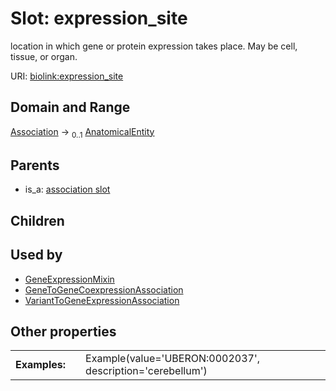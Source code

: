 
# Slot: expression_site


location in which gene or protein expression takes place. May be cell, tissue, or organ.

URI: [biolink:expression_site](https://w3id.org/biolink/vocab/expression_site)


## Domain and Range

[Association](Association.md) &#8594;  <sub>0..1</sub> [AnatomicalEntity](AnatomicalEntity.md)

## Parents

 *  is_a: [association slot](association_slot.md)

## Children


## Used by

 * [GeneExpressionMixin](GeneExpressionMixin.md)
 * [GeneToGeneCoexpressionAssociation](GeneToGeneCoexpressionAssociation.md)
 * [VariantToGeneExpressionAssociation](VariantToGeneExpressionAssociation.md)

## Other properties

|  |  |  |
| --- | --- | --- |
| **Examples:** | | Example(value='UBERON:0002037', description='cerebellum') |

